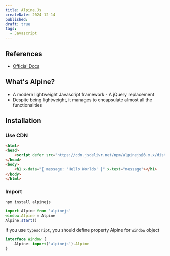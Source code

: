 ```yaml
---
title: Alpine.Js
createDate: 2024-12-14
published: 
draft: true
tags:
  - Javascript
---
```

## References
- [Official Docs](https://alpinejs.dev/start-here)
## What's Alpine?
- A modern lightweight Javascript framework - A jQuery replacement
- Despite being lightweight, it manages to encapsulate almost all the functionalities
## Installation
### Use CDN

```html title="index.html"
<html>
<head>
	<script defer src="https://cdn.jsdelivr.net/npm/alpinejs@3.x.x/dist/cdn.min.js"></script>
</head>
<body>
	<h1 x-data="{ message: 'Hello Worlds' }" x-text="message"></h1>
</body>
</html>
```
### Import

```shell
npm install alpinejs
```

```js
import Alpine from 'alpinejs'
window.Alpine = Alpine
Alpine.start()
```

If you use `typescript`, you should define property Alpine for `window` object

```ts title="src/env.d.ts
interface Window {
	Alpine: import('alpinejs').Alpine
}
```